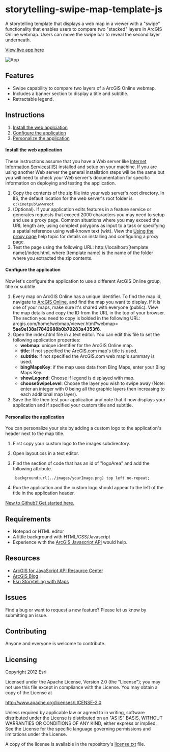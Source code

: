 # storytelling-swipe-map-template-js

A storytelling template that displays a web map in a viewer with a "swipe" functionality that enables users to compare two "stacked" layers in ArcGIS Online webmap. Users can move the swipe bar to reveal the second layer underneath.

[View live app here](http://storymaps.esri.com/templates/swipe/)

![App](https://raw.github.com/Esri/storytelling-swipe-map-template-js/master/images/storytelling-swipe-map-template-js.png)

## Features
* Swipe capability to compare two layers of a ArcGIS Online webmap.
* Includes a banner section to display a title and subtitle.
* Retractable legend.

## Instructions

1. [Install the web applciation](#install-the-web-application)
2. [Configure the application](#configure-the-application)
3. [Personalize the application](#personalize-the-application)

#### Install the web application

These instructions assume that you have a Web server like [Internet Information Services(IIS)](http://www.iis.net/) installed and setup on your machine. If you are using another Web server the general installation steps will be the same but you will need to check your Web server's documentation for specific information on deploying and testing the application.

1. Copy the contents of the zip file into your web server's root directory. In IIS, the default location for the web server's root folder is `c:\inetpub\wwwroot`
2. (Optional). If your application edits features in a feature service or generates requests that exceed 2000 characters you may need to setup and use a proxy page. Common situations where you may exceed the URL length are, using complext polygons as input to a task or specifying a spatial reference using well-known text (wkt). View the [Using the proxy page](http://help.arcgis.com/EN/webapi/javascript/arcgis/help/jshelp_start.htm#jshelp/ags_proxy.htm) help topic for details on installing and configuring a proxy page.
3. Test the page using the following URL: http://localhost/[template name]/index.html, where [template name] is the name of the folder where you extracted the zip contents.

#### Configure the application

Now let's configure the application to use a different ArcGIS Online group, title or subtitle.

1. Every map on ArcGIS Online has a unique identifier. To find the map id, navigate to [ArcGIS Online](http://www.arcgis.com), and find the map you want to display. If it is one of your maps, make sure it's shared with everyone (public). View the map details and copy the ID from the URL in the top of your browser. The section you need to copy is bolded in the following URL: arcgis.com/home/webmap/viewer.html?webmap= **5ae9e138a17842688b0b79283a4353f6**.
2. Open the index.html file in a text editor. You can edit this file to set the following application properties:
    - **webmap**: unique identifier for the ArcGIS Online map.
    - **title**: if not specified the ArcGIS.com map's title is used.
    - **subtitle**: if not specified the ArcGIS.com web map's summary is used.
    - **bingMapsKey**: if the map uses data from Bing Maps, enter your Bing Maps Key.
    - **showLegend**: Choose if legend is displayed with map.
    - **chooseSwipeLevel**: Choose the layer you wish to swipe away (Note: enter an integer with 0 being all the graphic layers then increasing to each additional map layer).
3. Save the file then test your application and note that it now displays your application and if specified your custom title and subtitle.

#### Personalize the application

You can personalize your site by adding a custom logo to the application's header next to the map title.

1. First copy your custom logo to the images subdirectory.
2. Open layout.css in a text editor.
3. Find the section of code that has an id of "logoArea" and add the following attribute.

        background:url(../images/yourImage.png) top left no-repeat;

4. Run the application and the custom logo should appear to the left of the title in the application header.

[New to Github? Get started here.](http://htmlpreview.github.com/?https://github.com/Esri/esri.github.com/blob/master/help/esri-getting-to-know-github.html)

## Requirements

* Notepad or HTML editor
* A little background with HTML/CSS/Javascript
* Experience with the [ArcGIS Javascript API](http://links.esri.com/javascript) would help.

## Resources

* [ArcGIS for JavaScript API Resource Center](http://help.arcgis.com/en/webapi/javascript/arcgis/index.html)
* [ArcGIS Blog](http://blogs.esri.com/esri/arcgis/)
* [Esri Storytelling with Maps](http://storymaps.esri.com)

## Issues

Find a bug or want to request a new feature?  Please let us know by submitting an issue.

## Contributing

Anyone and everyone is welcome to contribute.

## Licensing
Copyright 2012 Esri

Licensed under the Apache License, Version 2.0 (the "License");
you may not use this file except in compliance with the License.
You may obtain a copy of the License at

   http://www.apache.org/licenses/LICENSE-2.0

Unless required by applicable law or agreed to in writing, software
distributed under the License is distributed on an "AS IS" BASIS,
WITHOUT WARRANTIES OR CONDITIONS OF ANY KIND, either express or implied.
See the License for the specific language governing permissions and
limitations under the License.

A copy of the license is available in the repository's [license.txt](https://raw.github.com/Esri/storytelling-swipe-map-template-js/master/license.txt) file.